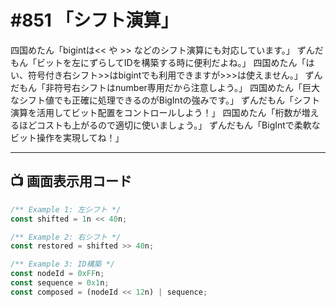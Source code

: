 # #851 「シフト演算」

四国めたん「bigintは<< や >> などのシフト演算にも対応しています。」
ずんだもん「ビットを左にずらしてIDを構築する時に便利だよね。」
四国めたん「はい、符号付き右シフト>>はbigintでも利用できますが>>>は使えません。」
ずんだもん「非符号右シフトはnumber専用だから注意しよう。」
四国めたん「巨大なシフト値でも正確に処理できるのがBigIntの強みです。」
ずんだもん「シフト演算を活用してビット配置をコントロールしよう！」
四国めたん「桁数が増えるほどコストも上がるので適切に使いましょう。」
ずんだもん「BigIntで柔軟なビット操作を実現してね！」

---

## 📺 画面表示用コード

```typescript
/** Example 1: 左シフト */
const shifted = 1n << 40n;

/** Example 2: 右シフト */
const restored = shifted >> 40n;

/** Example 3: ID構築 */
const nodeId = 0xFFn;
const sequence = 0x1n;
const composed = (nodeId << 12n) | sequence;
```
